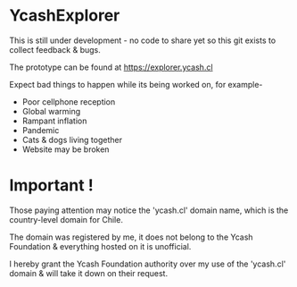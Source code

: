 # YcashExplorer

This is still under development - no code to share yet so this git exists to collect feedback & bugs.

The prototype can be found at https://explorer.ycash.cl

Expect bad things to happen while its being worked on, for example-
- Poor cellphone reception
- Global warming
- Rampant inflation
- Pandemic
- Cats & dogs living together
- Website may be broken

# Important !

Those paying attention may notice the 'ycash.cl' domain name, which is the country-level domain for Chile.

The domain was registered by me, it does not belong to the Ycash Foundation & everything hosted on it is unofficial.

I hereby grant the Ycash Foundation authority over my use of the 'ycash.cl' domain & will take it down on their request.
